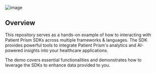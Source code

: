 ![image](https://github.com/user-attachments/assets/eb1025e3-c35d-4aaa-a72f-9143e5cd5a8a)

## Overview

This repository serves as a hands-on example of how to interacting with Patient Prism SDKs across multiple frameworks & languages. The SDK provides powerful tools to integrate Patient Prism's analytics and AI-powered insights into your healthcare applications.

The demo covers essential functionalities and demonstrates how to leverage the SDKs to enhance data provided to you.